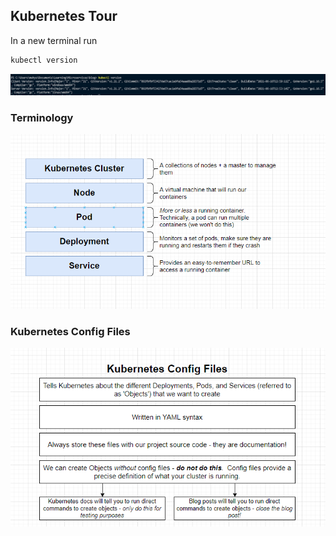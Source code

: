 ## Kubernetes Tour

In a new terminal run 

```bash
kubectl version
```

![kube version](../../doc_assets/screenshots/Docker/kubectl-version.png)

### Terminology

![Kubenetes-Terminology](../../doc_assets/screenshots/Docker/Kubenetes-Terminology.png)

### Kubernetes Config Files

![Kubenetes Config](../../doc_assets/screenshots/Docker/kubernetes-config.png)